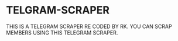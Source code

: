 # TELGRAM-SCRAPER
THIS IS A TELEGRAM SCRAPER RE CODED BY RK. YOU CAN SCRAP MEMBERS USING THIS TELEGRAM SCRAPER.
